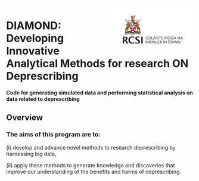 <img src="assets/imgs/RCSI-Royal_Irish-Primary_Logo_CMYK_Jun24.png" width="200" align="right" style="background-color: white; padding: 10px;"/>

# DIAMOND: Developing Innovative Analytical Methods for research ON Deprescribing

**Code for generating simulated data and performing statistical analysis on data related to deprescribing**

Overview
--------
### The aims of this program are to: 

(i) develop and advance novel methods to research deprescribing by harnessing big data, 

(ii) apply these methods to generate knowledge and discoveries that improve our understanding of the benefits and harms of deprescribing. 
